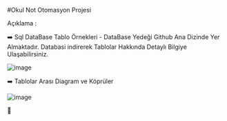 #Okul Not Otomasyon Projesi

Açıklama : 

:arrow_right:  Sql DataBase Tablo Örnekleri - DataBase Yedeği Github Ana Dizinde Yer Almaktadır. Databasi indirerek Tablolar Hakkında Detaylı Bilgiye Ulaşabilirsiniz.

![image](https://user-images.githubusercontent.com/98838876/172165207-2af3eca5-ac26-4705-a233-844da85a7a44.png)


:arrow_right: Tablolar Arası Diagram ve Köprüler

![image](https://user-images.githubusercontent.com/98838876/172165351-9ef3b1ac-f754-4a82-83c3-828f49742745.png)


:high_brightness:
